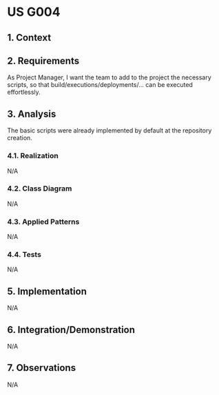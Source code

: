 # US G004

## 1. Context


## 2. Requirements

As Project Manager, I want the team to add to the project the necessary scripts, so that build/executions/deployments/... can be executed effortlessly.

## 3. Analysis

The basic scripts were already implemented by default at the repository creation.

### 4.1. Realization
N/A

### 4.2. Class Diagram
N/A

### 4.3. Applied Patterns
N/A

### 4.4. Tests

N/A

## 5. Implementation

N/A

## 6. Integration/Demonstration

N/A
## 7. Observations

N/A